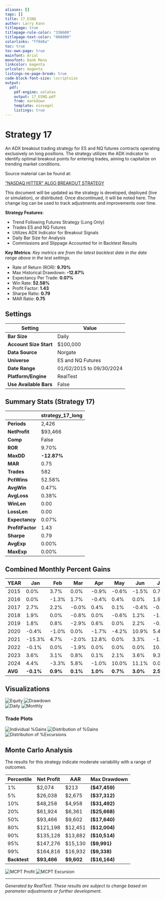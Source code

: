 ```yaml
---
aliases: []
tags: []
title: 17_ESNQ
author: Larry Kann
titlepage: true
titlepage-rule-color: "336600"
titlepage-text-color: "000000"
colorlinks: "ff0d8a"
toc: true
toc-own-page: true
mainfont: Arial
monofont: Dank Mono
linkcolor: magenta
urlcolor: magenta
listings-no-page-break: true
code-block-font-size: \scriptsize
output:
  pdf:
    pdf-engine: xelatex
    output: 17_ESNQ.pdf
    from: markdown
    template: eisvogel
    listings: true
---
```

# Strategy 17

An ADX breakout trading strategy for ES and NQ futures contracts operating exclusively on long positions. The strategy utilizes the ADX indicator to identify optimal breakout points for entering trades, aiming to capitalize on trending market conditions.

Source material can be found at:

[“NASDAQ HITTER” ALGO BREAKOUT STRATEGY](https://www.youtube.com/watch?v=eq7alcWRJpA&t=68s)

This document will be updated as the strategy is developed, deployed (live or simulation), or distributed. Once discontinued, it will be noted here. The change log can be used to track adjustments and improvements over time.

**Strategy Features**:

- Trend Following Futures Strategy (Long Only)
- Trades ES and NQ Futures
- Utilizes ADX Indicator for Breakout Signals
- Daily Bar Size for Analysis
- Commissions and Slippage Accounted for in Backtest Results

**Key Metrics**: _Key metrics are from the latest backtest date in the date range above in the test settings._

- Rate of Return (ROR): **9.70%**
- Max Historical Drawdown: **-12.87%**
- Expectancy Per Trade: **0.07%**
- Win Rate: **52.58%**
- Profit Factor: **1.43**
- Sharpe Ratio: **0.79**
- MAR Ratio: **0.75**

## Settings

| Setting                | Value                    |
| ---------------------- | ------------------------ |
| **Bar Size**           | Daily                    |
| **Account Size Start** | $100,000                 |
| **Data Source**        | Norgate                  |
| **Universe**           | ES and NQ Futures        |
| **Date Range**         | 01/02/2015 to 09/30/2024 |
| **Platform/Engine**    | RealTest                 |
| **Use Available Bars** | False                    |

## Summary Stats (Strategy 17)

|                  | strategy_17_long |
| ---------------- | ---------------- |
| **Periods**      | 2,426            |
| **NetProfit**    | $93,466          |
| **Comp**         | False            |
| **ROR**          | 9.70%            |
| **MaxDD**        | **-12.87%**      |
| **MAR**          | 0.75             |
| **Trades**       | 582              |
| **PctWins**      | 52.58%           |
| **AvgWin**       | 0.47%            |
| **AvgLoss**      | 0.38%            |
| **WinLen**       | 0.00             |
| **LossLen**      | 0.00             |
| **Expectancy**   | 0.07%            |
| **ProfitFactor** | 1.43             |
| **Sharpe**       | 0.79             |
| **AvgExp**       | 0.00%            |
| **MaxExp**       | 0.00%            |

## Combined Monthly Percent Gains

| YEAR    | Jan       | Feb      | Mar      | Apr      | May      | Jun      | Jul      | Aug      | Sep       | Oct      | Nov      | Dec      | **TOTAL** | MaxDD     |
| ------- | --------- | -------- | -------- | -------- | -------- | -------- | -------- | -------- | --------- | -------- | -------- | -------- | --------- | --------- |
| 2015    | 0.0%      | 3.7%     | 0.0%     | -0.9%    | -0.6%    | -1.5%    | 0.7%     | 0.0%     | 0.0%      | 0.5%     | 0.0%     | -0.4%    | **1.4%**  | -3.4%     |
| 2016    | 0.0%      | -1.3%    | 1.7%     | -0.4%    | 0.4%     | 0.0%     | 1.9%     | 0.0%     | -0.6%     | -1.7%    | -1.0%    | -0.5%    | **-1.3%** | -4.3%     |
| 2017    | 2.7%      | 2.2%     | -0.0%    | 0.4%     | 0.1%     | -0.4%    | -0.2%    | 0.8%     | -0.1%     | 2.6%     | -1.0%    | 0.6%     | **7.7%**  | -2.4%     |
| 2018    | 1.9%      | 0.0%     | -0.8%    | 0.0%     | -0.6%    | 1.2%     | -1.8%    | 4.2%     | -0.3%     | 0.0%     | 0.0%     | 0.0%     | **3.9%**  | -5.8%     |
| 2019    | 1.8%      | 0.8%     | -2.9%    | 0.6%     | 0.0%     | 2.2%     | -0.1%    | 0.0%     | 0.0%      | -2.2%    | 1.5%     | 4.6%     | **6.4%**  | -4.7%     |
| 2020    | -0.4%     | -1.0%    | 0.0%     | -1.7%    | -4.2%    | 10.9%    | 5.4%     | 2.0%     | 0.0%      | 11.9%    | 1.6%     | 3.4%     | **28.0%** | -16.0%    |
| 2021    | -15.3%    | 4.7%     | -2.0%    | 12.8%    | 0.0%     | 3.3%     | -1.3%    | -0.0%    | -1.0%     | 0.0%     | 0.0%     | -1.3%    | **-0.1%** | -15.3%    |
| 2022    | -0.1%     | 0.0%     | -1.9%    | 0.0%     | 0.0%     | 0.0%     | 10.8%    | -1.3%    | 0.0%      | -1.5%    | 1.2%     | -1.7%    | **5.6%**  | -3.9%     |
| 2023    | 3.6%      | 3.1%     | 0.8%     | 0.1%     | 2.1%     | 3.6%     | 9.3%     | 0.0%     | -0.4%     | 0.0%     | 0.0%     | 0.0%     | **22.3%** | -7.3%     |
| 2024    | 4.4%      | -3.3%    | 5.8%     | -1.0%    | 10.0%    | 11.1%    | 0.0%     | -0.7%    | -6.7%     | n/a      | n/a      | n/a      | **19.6%** | -8.3%     |
| **AVG** | **-0.1%** | **0.9%** | **0.1%** | **1.0%** | **0.7%** | **3.0%** | **2.5%** | **0.5%** | **-0.9%** | **1.1%** | **0.3%** | **0.5%** | **9.3%**  | **-7.1%** |

## Visualizations

![Equity](images/graph2.png) ![Drawdown](images/graph3.png)  
![Daily](images/graph5.png) ![Monthly](images/graph7.png)

### Trade Plots

![Individual %Gains](images/plot0.png) ![Distribution of %Gains](images/plot1.png)  
![Distribution of %Excursions](images/plot2.png)

## Monte Carlo Analysis

The results for this strategy indicate moderate variability with a range of outcomes. 

| Percentile | Net Profit | AAR  | Max Drawdown     |
| ---------- | ---------- | ---- | ----------------- |
| 1%         | $2,074     | $213 | **($47,459)**     |
| 5%         | $26,038    | $2,675 | **($37,312)**  |
| 10%        | $48,258    | $4,958 | **($31,492)**  |
| 20%        | $61,924    | $6,361 | **($25,668)**  |
| 50%        | $93,466    | $9,602 | **($17,640)**  |
| 80%        | $121,198   | $12,451 | **($12,004)** |
| 90%        | $135,128   | $13,882 | **($10,514)** |
| 95%        | $147,276   | $15,130 | **($9,991)**  |
| 99%        | $164,816   | $16,932 | **($9,338)**  |
| **Backtest** | **$93,466** | **$9,602** | **($16,164)** |

![MCPT Profit](images/plot4.png) ![MCPT Excursion](images/plot5.png)

---
*Generated by RealTest. These results are subject to change based on parameter adjustments or further development.*
